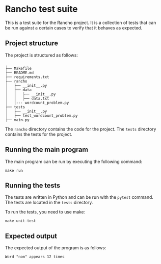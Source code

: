 # Rancho test suite

This is a test suite for the Rancho project. It is a collection of
tests that can be run against a certain cases to verify that it
behaves as expected.

## Project structure

The project is structured as follows:

    .
    ├── Makefile
    ├── README.md
    ├── requirements.txt
    ├── rancho
    │   ├── __init__.py
    │   ├── data
    │   │   ├── __init__.py
    │   │   ├── data.txt
    │   │--- wordcount_problem.py
    ├── tests
    │   ├── __init__.py
    │   ├── test_wordcount_problem.py
    ├── main.py

The `rancho` directory contains the code for the project. The
`tests` directory contains the tests for the project.

## Running the main program

The main program can be run by executing the following command:

    make run

## Running the tests

The tests are written in Python and can be run with the `pytest`
command. The tests are located in the `tests` directory.

To run the tests, you need to use make:

    make unit-test

## Expected output

The expected output of the program is as follows:

    Word "non" appears 12 times

